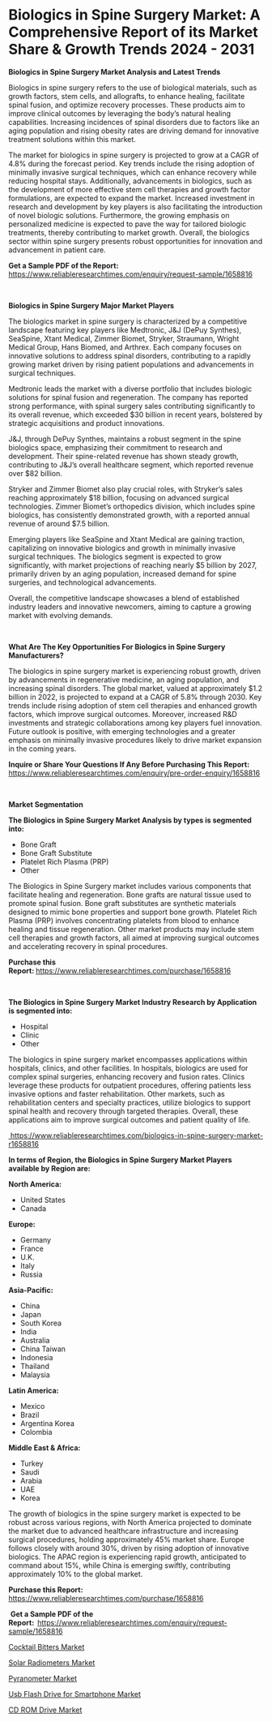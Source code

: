 <p><h1>Biologics in Spine Surgery Market: A Comprehensive Report of its Market Share & Growth Trends 2024 - 2031</h1></p><p><strong>Biologics in Spine Surgery Market Analysis and Latest Trends</strong></p>
<p><p>Biologics in spine surgery refers to the use of biological materials, such as growth factors, stem cells, and allografts, to enhance healing, facilitate spinal fusion, and optimize recovery processes. These products aim to improve clinical outcomes by leveraging the body’s natural healing capabilities. Increasing incidences of spinal disorders due to factors like an aging population and rising obesity rates are driving demand for innovative treatment solutions within this market.</p><p>The market for biologics in spine surgery is projected to grow at a CAGR of 4.8% during the forecast period. Key trends include the rising adoption of minimally invasive surgical techniques, which can enhance recovery while reducing hospital stays. Additionally, advancements in biologics, such as the development of more effective stem cell therapies and growth factor formulations, are expected to expand the market. Increased investment in research and development by key players is also facilitating the introduction of novel biologic solutions. Furthermore, the growing emphasis on personalized medicine is expected to pave the way for tailored biologic treatments, thereby contributing to market growth. Overall, the biologics sector within spine surgery presents robust opportunities for innovation and advancement in patient care.</p></p>
<p><strong>Get a Sample PDF of the Report:&nbsp;</strong> <a href="https://www.reliableresearchtimes.com/enquiry/request-sample/1658816?utm_campaign=1386&utm_medium=2&utm_source=Github&utm_content=ia&utm_term=28092024&utm_id=biologics-in-spine-surgery">https://www.reliableresearchtimes.com/enquiry/request-sample/1658816</a></p>
<p>&nbsp;</p>
<p><strong>Biologics in Spine Surgery Major Market Players</strong></p>
<p><p>The biologics market in spine surgery is characterized by a competitive landscape featuring key players like Medtronic, J&J (DePuy Synthes), SeaSpine, Xtant Medical, Zimmer Biomet, Stryker, Straumann, Wright Medical Group, Hans Biomed, and Arthrex. Each company focuses on innovative solutions to address spinal disorders, contributing to a rapidly growing market driven by rising patient populations and advancements in surgical techniques.</p><p>Medtronic leads the market with a diverse portfolio that includes biologic solutions for spinal fusion and regeneration. The company has reported strong performance, with spinal surgery sales contributing significantly to its overall revenue, which exceeded $30 billion in recent years, bolstered by strategic acquisitions and product innovations.</p><p>J&J, through DePuy Synthes, maintains a robust segment in the spine biologics space, emphasizing their commitment to research and development. Their spine-related revenue has shown steady growth, contributing to J&J’s overall healthcare segment, which reported revenue over $82 billion. </p><p>Stryker and Zimmer Biomet also play crucial roles, with Stryker’s sales reaching approximately $18 billion, focusing on advanced surgical technologies. Zimmer Biomet’s orthopedics division, which includes spine biologics, has consistently demonstrated growth, with a reported annual revenue of around $7.5 billion.</p><p>Emerging players like SeaSpine and Xtant Medical are gaining traction, capitalizing on innovative biologics and growth in minimally invasive surgical techniques. The biologics segment is expected to grow significantly, with market projections of reaching nearly $5 billion by 2027, primarily driven by an aging population, increased demand for spine surgeries, and technological advancements. </p><p>Overall, the competitive landscape showcases a blend of established industry leaders and innovative newcomers, aiming to capture a growing market with evolving demands.</p></p>
<p>&nbsp;</p>
<p><strong>What Are The Key Opportunities For Biologics in Spine Surgery Manufacturers?</strong></p>
<p><p>The biologics in spine surgery market is experiencing robust growth, driven by advancements in regenerative medicine, an aging population, and increasing spinal disorders. The global market, valued at approximately $1.2 billion in 2022, is projected to expand at a CAGR of 5.8% through 2030. Key trends include rising adoption of stem cell therapies and enhanced growth factors, which improve surgical outcomes. Moreover, increased R&D investments and strategic collaborations among key players fuel innovation. Future outlook is positive, with emerging technologies and a greater emphasis on minimally invasive procedures likely to drive market expansion in the coming years.</p></p>
<p><strong>Inquire or Share Your Questions If Any Before Purchasing This Report:</strong> <a href="https://www.reliableresearchtimes.com/enquiry/pre-order-enquiry/1658816?utm_campaign=1386&utm_medium=2&utm_source=Github&utm_content=ia&utm_term=28092024&utm_id=biologics-in-spine-surgery">https://www.reliableresearchtimes.com/enquiry/pre-order-enquiry/1658816</a></p>
<p>&nbsp;</p>
<p><strong>Market Segmentation</strong></p>
<p><strong>The Biologics in Spine Surgery Market Analysis by types is segmented into:</strong></p>
<p><ul><li>Bone Graft</li><li>Bone Graft Substitute</li><li>Platelet Rich Plasma (PRP)</li><li>Other</li></ul></p>
<p><p>The Biologics in Spine Surgery market includes various components that facilitate healing and regeneration. Bone grafts are natural tissue used to promote spinal fusion. Bone graft substitutes are synthetic materials designed to mimic bone properties and support bone growth. Platelet Rich Plasma (PRP) involves concentrating platelets from blood to enhance healing and tissue regeneration. Other market products may include stem cell therapies and growth factors, all aimed at improving surgical outcomes and accelerating recovery in spinal procedures.</p></p>
<p><strong>Purchase this Report:&nbsp;</strong><a href="https://www.reliableresearchtimes.com/purchase/1658816?utm_campaign=1386&utm_medium=2&utm_source=Github&utm_content=ia&utm_term=28092024&utm_id=biologics-in-spine-surgery">https://www.reliableresearchtimes.com/purchase/1658816</a></p>
<p>&nbsp;</p>
<p><strong>The Biologics in Spine Surgery Market Industry Research by Application is segmented into:</strong></p>
<p><ul><li>Hospital</li><li>Clinic</li><li>Other</li></ul></p>
<p><p>The biologics in spine surgery market encompasses applications within hospitals, clinics, and other facilities. In hospitals, biologics are used for complex spinal surgeries, enhancing recovery and fusion rates. Clinics leverage these products for outpatient procedures, offering patients less invasive options and faster rehabilitation. Other markets, such as rehabilitation centers and specialty practices, utilize biologics to support spinal health and recovery through targeted therapies. Overall, these applications aim to improve surgical outcomes and patient quality of life.</p></p>
<p><a href="https://www.reliableresearchtimes.com/biologics-in-spine-surgery-market-r1658816?utm_campaign=1386&utm_medium=2&utm_source=Github&utm_content=ia&utm_term=28092024&utm_id=biologics-in-spine-surgery">&nbsp;https://www.reliableresearchtimes.com/biologics-in-spine-surgery-market-r1658816</a></p>
<p><strong>In terms of Region, the Biologics in Spine Surgery Market Players available by Region are:</strong></p>
<p>
    <p> <strong> North America: </strong>
        <ul>
            <li>United States</li>
            <li>Canada</li>
        </ul>
        </p> 
    <p> <strong> Europe: </strong>
        <ul>
            <li>Germany</li>
            <li>France</li>
            <li>U.K.</li>
            <li>Italy</li>
            <li>Russia</li>
        </ul>
        </p> 
    <p> <strong> Asia-Pacific: </strong>
        <ul>
            <li>China</li>
            <li>Japan</li>
            <li>South Korea</li>
            <li>India</li>
            <li>Australia</li>
            <li>China Taiwan</li>
            <li>Indonesia</li>
            <li>Thailand</li>
            <li>Malaysia</li>
        </ul>
        </p> 
    <p> <strong> Latin America: </strong>
        <ul>
            <li>Mexico</li>
            <li>Brazil</li>
            <li>Argentina Korea</li>
            <li>Colombia</li>
        </ul>
        </p> 
    <p> <strong> Middle East & Africa: </strong>
        <ul>
            <li>Turkey</li>
            <li>Saudi</li>
            <li>Arabia</li>
            <li>UAE</li>
            <li>Korea</li>
        </ul>
    </p>
    </p>
<p><p>The growth of biologics in the spine surgery market is expected to be robust across various regions, with North America projected to dominate the market due to advanced healthcare infrastructure and increasing surgical procedures, holding approximately 45% market share. Europe follows closely with around 30%, driven by rising adoption of innovative biologics. The APAC region is experiencing rapid growth, anticipated to command about 15%, while China is emerging swiftly, contributing approximately 10% to the global market.</p></p>
<p><strong>Purchase this Report: </strong><a href="https://www.reliableresearchtimes.com/purchase/1658816?utm_campaign=1386&utm_medium=2&utm_source=Github&utm_content=ia&utm_term=28092024&utm_id=biologics-in-spine-surgery">https://www.reliableresearchtimes.com/purchase/1658816</a></p>
<p>&nbsp;<strong>Get a Sample PDF of the Report:&nbsp;&nbsp;</strong><a href="https://www.reliableresearchtimes.com/enquiry/request-sample/1658816?utm_campaign=1386&utm_medium=2&utm_source=Github&utm_content=ia&utm_term=28092024&utm_id=biologics-in-spine-surgery">https://www.reliableresearchtimes.com/enquiry/request-sample/1658816</a></p>
<p><strong></strong></p>
<p><p><a href="https://www.linkedin.com/pulse/analyzing-key-drivers-cocktail-bitters-market-trends-future-bizbe?trackingId=6ZP%2F0auiSb%2BDvAIOV%2FjQsQ%3D%3D&utm_campaign=1386&utm_medium=2&utm_source=Github&utm_content=ia&utm_term=28092024&utm_id=biologics-in-spine-surgery">Cocktail Bitters Market</a></p><p><a href="https://issuu.com/reportprime-2/docs/solar-radiometers-market-size-2030._eeec203d046662?utm_campaign=1386&utm_medium=2&utm_source=Github&utm_content=ia&utm_term=28092024&utm_id=biologics-in-spine-surgery">Solar Radiometers Market</a></p><p><a href="https://issuu.com/reportprime-2/docs/pyranometer-market-size-2030.pptx_019a21ae64a8f6?utm_campaign=1386&utm_medium=2&utm_source=Github&utm_content=ia&utm_term=28092024&utm_id=biologics-in-spine-surgery">Pyranometer Market</a></p><p><a href="https://www.linkedin.com/pulse/usb-flash-drive-smartphone-market-share-analysis-growth-trends-mtb5f?trackingId=I5PXjZbiS0C0SbmzqquOow%3D%3D&utm_campaign=1386&utm_medium=2&utm_source=Github&utm_content=ia&utm_term=28092024&utm_id=biologics-in-spine-surgery">Usb Flash Drive for Smartphone Market</a></p><p><a href="https://www.linkedin.com/pulse/cd-rom-drive-market-industry-trends-forecast-period-from-2024-n073c?trackingId=SCK9dMCeTcOV4NjoJOfu4w%3D%3D&utm_campaign=1386&utm_medium=2&utm_source=Github&utm_content=ia&utm_term=28092024&utm_id=biologics-in-spine-surgery">CD ROM Drive Market</a></p></p>